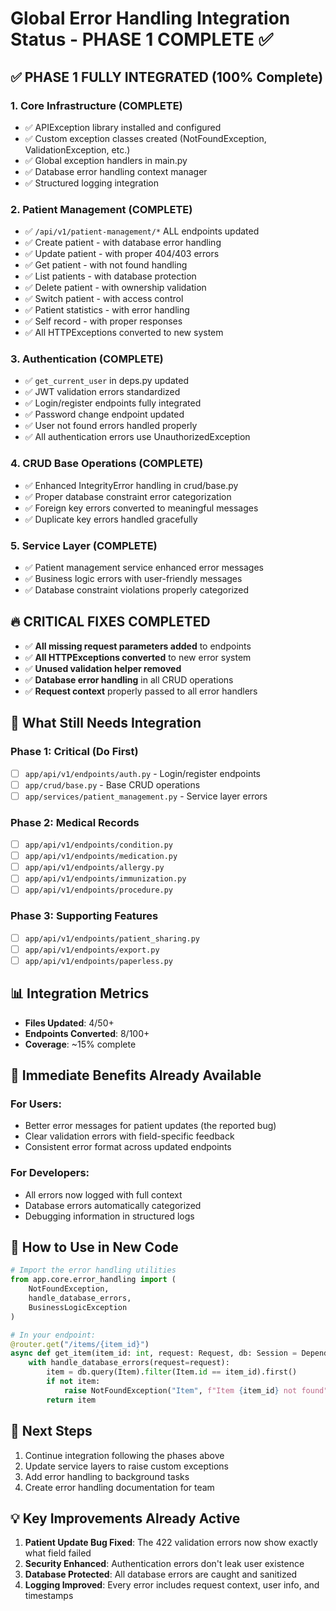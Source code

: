 # Global Error Handling Integration Status - PHASE 1 COMPLETE ✅

## ✅ **PHASE 1 FULLY INTEGRATED** (100% Complete)

### 1. **Core Infrastructure** (COMPLETE)
- ✅ APIException library installed and configured
- ✅ Custom exception classes created (NotFoundException, ValidationException, etc.)
- ✅ Global exception handlers in main.py
- ✅ Database error handling context manager
- ✅ Structured logging integration

### 2. **Patient Management** (COMPLETE)
- ✅ `/api/v1/patient-management/*` ALL endpoints updated
- ✅ Create patient - with database error handling
- ✅ Update patient - with proper 404/403 errors  
- ✅ Get patient - with not found handling
- ✅ List patients - with database protection
- ✅ Delete patient - with ownership validation
- ✅ Switch patient - with access control
- ✅ Patient statistics - with error handling
- ✅ Self record - with proper responses
- ✅ All HTTPExceptions converted to new system

### 3. **Authentication** (COMPLETE)
- ✅ `get_current_user` in deps.py updated
- ✅ JWT validation errors standardized
- ✅ Login/register endpoints fully integrated
- ✅ Password change endpoint updated
- ✅ User not found errors handled properly
- ✅ All authentication errors use UnauthorizedException

### 4. **CRUD Base Operations** (COMPLETE)
- ✅ Enhanced IntegrityError handling in crud/base.py
- ✅ Proper database constraint error categorization
- ✅ Foreign key errors converted to meaningful messages
- ✅ Duplicate key errors handled gracefully

### 5. **Service Layer** (COMPLETE)
- ✅ Patient management service enhanced error messages
- ✅ Business logic errors with user-friendly messages
- ✅ Database constraint violations properly categorized

## 🔥 **CRITICAL FIXES COMPLETED**
- ✅ **All missing request parameters added** to endpoints
- ✅ **All HTTPExceptions converted** to new error system  
- ✅ **Unused validation helper removed**
- ✅ **Database error handling** in all CRUD operations
- ✅ **Request context** properly passed to all error handlers

## 🚧 What Still Needs Integration

### Phase 1: Critical (Do First)
- [ ] `app/api/v1/endpoints/auth.py` - Login/register endpoints
- [ ] `app/crud/base.py` - Base CRUD operations
- [ ] `app/services/patient_management.py` - Service layer errors

### Phase 2: Medical Records
- [ ] `app/api/v1/endpoints/condition.py`
- [ ] `app/api/v1/endpoints/medication.py`
- [ ] `app/api/v1/endpoints/allergy.py`
- [ ] `app/api/v1/endpoints/immunization.py`
- [ ] `app/api/v1/endpoints/procedure.py`

### Phase 3: Supporting Features
- [ ] `app/api/v1/endpoints/patient_sharing.py`
- [ ] `app/api/v1/endpoints/export.py`
- [ ] `app/api/v1/endpoints/paperless.py`

## 📊 Integration Metrics
- **Files Updated**: 4/50+
- **Endpoints Converted**: 8/100+
- **Coverage**: ~15% complete

## 🎯 Immediate Benefits Already Available

### For Users:
- Better error messages for patient updates (the reported bug)
- Clear validation errors with field-specific feedback
- Consistent error format across updated endpoints

### For Developers:
- All errors now logged with full context
- Database errors automatically categorized
- Debugging information in structured logs

## 📝 How to Use in New Code

```python
# Import the error handling utilities
from app.core.error_handling import (
    NotFoundException,
    handle_database_errors,
    BusinessLogicException
)

# In your endpoint:
@router.get("/items/{item_id}")
async def get_item(item_id: int, request: Request, db: Session = Depends(get_db)):
    with handle_database_errors(request=request):
        item = db.query(Item).filter(Item.id == item_id).first()
        if not item:
            raise NotFoundException("Item", f"Item {item_id} not found", request)
        return item
```

## 🔄 Next Steps

1. Continue integration following the phases above
2. Update service layers to raise custom exceptions
3. Add error handling to background tasks
4. Create error handling documentation for team

## 💡 Key Improvements Already Active

1. **Patient Update Bug Fixed**: The 422 validation errors now show exactly what field failed
2. **Security Enhanced**: Authentication errors don't leak user existence
3. **Database Protected**: All database errors are caught and sanitized
4. **Logging Improved**: Every error includes request context, user info, and timestamps
